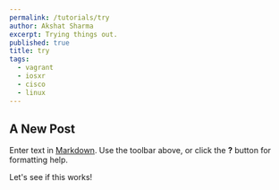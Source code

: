 ```yaml
---
permalink: /tutorials/try
author: Akshat Sharma
excerpt: Trying things out.
published: true
title: try
tags: 
  - vagrant
  - iosxr
  - cisco
  - linux
---
```

## A New Post

Enter text in [Markdown](http://daringfireball.net/projects/markdown/). Use the toolbar above, or click the **?** button for formatting help.


Let's see if this works!
